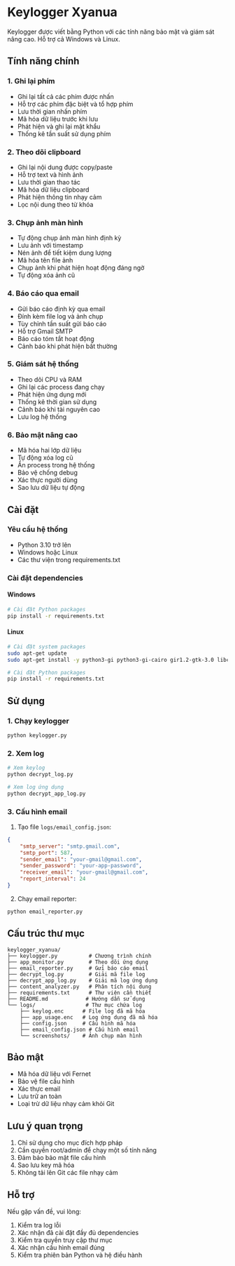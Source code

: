# Keylogger Xyanua

Keylogger được viết bằng Python với các tính năng bảo mật và giám sát nâng cao. Hỗ trợ cả Windows và Linux.

## Tính năng chính

### 1. Ghi lại phím
- Ghi lại tất cả các phím được nhấn
- Hỗ trợ các phím đặc biệt và tổ hợp phím
- Lưu thời gian nhấn phím
- Mã hóa dữ liệu trước khi lưu
- Phát hiện và ghi lại mật khẩu
- Thống kê tần suất sử dụng phím

### 2. Theo dõi clipboard
- Ghi lại nội dung được copy/paste
- Hỗ trợ text và hình ảnh
- Lưu thời gian thao tác
- Mã hóa dữ liệu clipboard
- Phát hiện thông tin nhạy cảm
- Lọc nội dung theo từ khóa

### 3. Chụp ảnh màn hình
- Tự động chụp ảnh màn hình định kỳ
- Lưu ảnh với timestamp
- Nén ảnh để tiết kiệm dung lượng
- Mã hóa tên file ảnh
- Chụp ảnh khi phát hiện hoạt động đáng ngờ
- Tự động xóa ảnh cũ

### 4. Báo cáo qua email
- Gửi báo cáo định kỳ qua email
- Đính kèm file log và ảnh chụp
- Tùy chỉnh tần suất gửi báo cáo
- Hỗ trợ Gmail SMTP
- Báo cáo tóm tắt hoạt động
- Cảnh báo khi phát hiện bất thường

### 5. Giám sát hệ thống
- Theo dõi CPU và RAM
- Ghi lại các process đang chạy
- Phát hiện ứng dụng mới
- Thống kê thời gian sử dụng
- Cảnh báo khi tài nguyên cao
- Lưu log hệ thống

### 6. Bảo mật nâng cao
- Mã hóa hai lớp dữ liệu
- Tự động xóa log cũ
- Ẩn process trong hệ thống
- Bảo vệ chống debug
- Xác thực người dùng
- Sao lưu dữ liệu tự động

## Cài đặt

### Yêu cầu hệ thống
- Python 3.10 trở lên
- Windows hoặc Linux
- Các thư viện trong requirements.txt

### Cài đặt dependencies

#### Windows
```bash
# Cài đặt Python packages
pip install -r requirements.txt
```

#### Linux
```bash
# Cài đặt system packages
sudo apt-get update
sudo apt-get install -y python3-gi python3-gi-cairo gir1.2-gtk-3.0 libcairo2-dev pkg-config python3-dev scrot

# Cài đặt Python packages
pip install -r requirements.txt
```

## Sử dụng

### 1. Chạy keylogger
```bash
python keylogger.py
```

### 2. Xem log
```bash
# Xem keylog
python decrypt_log.py

# Xem log ứng dụng
python decrypt_app_log.py
```

### 3. Cấu hình email
1. Tạo file `logs/email_config.json`:
```json
{
    "smtp_server": "smtp.gmail.com",
    "smtp_port": 587,
    "sender_email": "your-gmail@gmail.com",
    "sender_password": "your-app-password",
    "receiver_email": "your-gmail@gmail.com",
    "report_interval": 24
}
```

2. Chạy email reporter:
```bash
python email_reporter.py
```

## Cấu trúc thư mục
```
keylogger_xyanua/
├── keylogger.py          # Chương trình chính
├── app_monitor.py        # Theo dõi ứng dụng
├── email_reporter.py     # Gửi báo cáo email
├── decrypt_log.py        # Giải mã file log
├── decrypt_app_log.py    # Giải mã log ứng dụng
├── content_analyzer.py   # Phân tích nội dung
├── requirements.txt      # Thư viện cần thiết
├── README.md            # Hướng dẫn sử dụng
└── logs/                # Thư mục chứa log
    ├── keylog.enc      # File log đã mã hóa
    ├── app_usage.enc   # Log ứng dụng đã mã hóa
    ├── config.json     # Cấu hình mã hóa
    ├── email_config.json # Cấu hình email
    └── screenshots/    # Ảnh chụp màn hình
```

## Bảo mật
- Mã hóa dữ liệu với Fernet
- Bảo vệ file cấu hình
- Xác thực email
- Lưu trữ an toàn
- Loại trừ dữ liệu nhạy cảm khỏi Git

## Lưu ý quan trọng
1. Chỉ sử dụng cho mục đích hợp pháp
2. Cần quyền root/admin để chạy một số tính năng
3. Đảm bảo bảo mật file cấu hình
4. Sao lưu key mã hóa
5. Không tải lên Git các file nhạy cảm

## Hỗ trợ
Nếu gặp vấn đề, vui lòng:
1. Kiểm tra log lỗi
2. Xác nhận đã cài đặt đầy đủ dependencies
3. Kiểm tra quyền truy cập thư mục
4. Xác nhận cấu hình email đúng
5. Kiểm tra phiên bản Python và hệ điều hành 